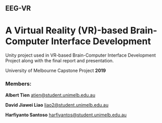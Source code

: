 ## EEG-VR
# A Virtual Reality (VR)-based Brain-Computer Interface Development

Unity project used in VR-based Brain-Computer Interface Development Project along with the final report and presentation.

University of Melbourne Capstone Project **2019**

### Members:

**Albert Tien**
atien@student.unimelb.edu.au

**David Jiawei Liao**
liao2@student.unimelb.edu.au

**Harfiyanto Santoso**
harfiyantos@student.unimelb.edu.au
